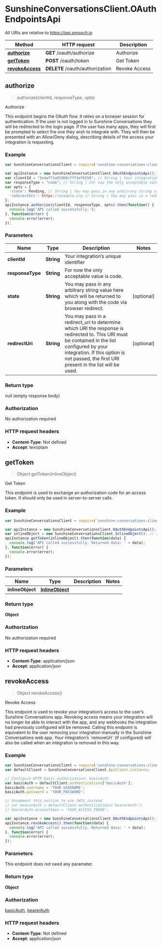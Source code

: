 # SunshineConversationsClient.OAuthEndpointsApi

All URIs are relative to *https://api.smooch.io*

Method | HTTP request | Description
------------- | ------------- | -------------
[**authorize**](OAuthEndpointsApi.md#authorize) | **GET** /oauth/authorize | Authorize
[**getToken**](OAuthEndpointsApi.md#getToken) | **POST** /oauth/token | Get Token
[**revokeAccess**](OAuthEndpointsApi.md#revokeAccess) | **DELETE** /oauth/authorization | Revoke Access



## authorize

> authorize(clientId, responseType, opts)

Authorize

This endpoint begins the OAuth flow. It relies on a browser session for authentication. If the user is not logged in to Sunshine Conversations they will be redirected to the login page. If the user has many apps, they will first be prompted to select the one they wish to integrate with. They will then be presented with an Allow/Deny dialog, describing details of the access your integration is requesting.

### Example

```javascript
var SunshineConversationsClient = require('sunshine-conversations-client');

var apiInstance = new SunshineConversationsClient.OAuthEndpointsApi();
var clientId = "5e4af71a81966cfff3ef6550"; // String | Your integration’s unique identifier
var responseType = "code"; // String | For now the only acceptable value is code.
var opts = {
  'state': Pending, // String | You may pass in any arbitrary string value here which will be returned to you along with the code via browser redirect.
  'redirectUri': https://example.org // String | You may pass in a redirect_uri to determine which URI the response is redirected to. This URI must be contained in the list configured by your integration. If this option is not passed, the first URI present in the list will be used.
};
apiInstance.authorize(clientId, responseType, opts).then(function() {
  console.log('API called successfully.');
}, function(error) {
  console.error(error);
});

```

### Parameters



Name | Type | Description  | Notes
------------- | ------------- | ------------- | -------------
 **clientId** | **String**| Your integration’s unique identifier | 
 **responseType** | **String**| For now the only acceptable value is code. | 
 **state** | **String**| You may pass in any arbitrary string value here which will be returned to you along with the code via browser redirect. | [optional] 
 **redirectUri** | **String**| You may pass in a redirect_uri to determine which URI the response is redirected to. This URI must be contained in the list configured by your integration. If this option is not passed, the first URI present in the list will be used. | [optional] 

### Return type

null (empty response body)

### Authorization

No authorization required

### HTTP request headers

- **Content-Type**: Not defined
- **Accept**: text/plain


## getToken

> Object getToken(inlineObject)

Get Token

This endpoint is used to exchange an authorization code for an access token. It should only be used in server-to-server calls.

### Example

```javascript
var SunshineConversationsClient = require('sunshine-conversations-client');

var apiInstance = new SunshineConversationsClient.OAuthEndpointsApi();
var inlineObject = new SunshineConversationsClient.InlineObject(); // InlineObject | 
apiInstance.getToken(inlineObject).then(function(data) {
  console.log('API called successfully. Returned data: ' + data);
}, function(error) {
  console.error(error);
});

```

### Parameters



Name | Type | Description  | Notes
------------- | ------------- | ------------- | -------------
 **inlineObject** | [**InlineObject**](InlineObject.md)|  | 

### Return type

**Object**

### Authorization

No authorization required

### HTTP request headers

- **Content-Type**: application/json
- **Accept**: application/json


## revokeAccess

> Object revokeAccess()

Revoke Access

This endpoint is used to revoke your integration’s access to the user’s Sunshine Conversations app. Revoking access means your integration will no longer be able to interact with the app, and any webhooks the integration had previously configured will be removed.  Calling this endpoint is equivalent to the user removing your integration manually in the Sunshine Conversations web app. Your integration’s &#x60;removeUrl&#x60; (if configured) will also be called when an integration is removed in this way. 

### Example

```javascript
var SunshineConversationsClient = require('sunshine-conversations-client');
var defaultClient = SunshineConversationsClient.ApiClient.instance;

// Configure HTTP basic authorization: basicAuth
var basicAuth = defaultClient.authentications['basicAuth'];
basicAuth.username = 'YOUR_USERNAME';
basicAuth.password = 'YOUR_PASSWORD';

// Uncomment this section to use JWTs instead
// var bearerAuth = defaultClient.authentications['bearerAuth'];
// bearerAuth.accessToken = 'YOUR_ACCESS_TOKEN';

var apiInstance = new SunshineConversationsClient.OAuthEndpointsApi();
apiInstance.revokeAccess().then(function(data) {
  console.log('API called successfully. Returned data: ' + data);
}, function(error) {
  console.error(error);
});

```

### Parameters

This endpoint does not need any parameter.

### Return type

**Object**

### Authorization

[basicAuth](../README.md#basicAuth), [bearerAuth](../README.md#bearerAuth)

### HTTP request headers

- **Content-Type**: Not defined
- **Accept**: application/json

